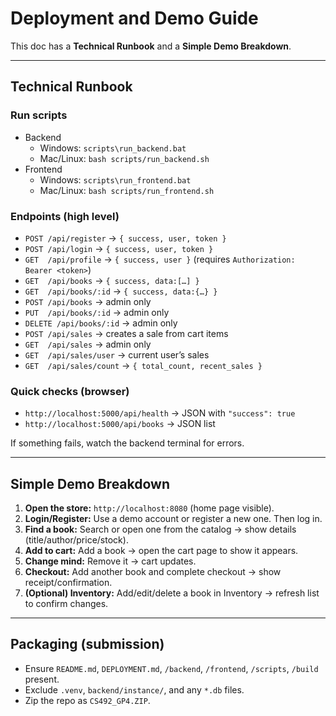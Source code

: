 # Deployment and Demo Guide

This doc has a **Technical Runbook** and a **Simple Demo Breakdown**.

---

## Technical Runbook

### Run scripts
- Backend
  - Windows: `scripts\run_backend.bat`
  - Mac/Linux: `bash scripts/run_backend.sh`
- Frontend
  - Windows: `scripts\run_frontend.bat`
  - Mac/Linux: `bash scripts/run_frontend.sh`

### Endpoints (high level)
- `POST /api/register`  → `{ success, user, token }`
- `POST /api/login`     → `{ success, user, token }`
- `GET  /api/profile`   → `{ success, user }` (requires `Authorization: Bearer <token>`)
- `GET  /api/books`     → `{ success, data:[…] }`
- `GET  /api/books/:id` → `{ success, data:{…} }`
- `POST /api/books`     → admin only
- `PUT  /api/books/:id` → admin only
- `DELETE /api/books/:id` → admin only
- `POST /api/sales`     → creates a sale from cart items
- `GET  /api/sales`     → admin only
- `GET  /api/sales/user` → current user’s sales
- `GET  /api/sales/count` → `{ total_count, recent_sales }`

### Quick checks (browser)
- `http://localhost:5000/api/health` → JSON with `"success": true`
- `http://localhost:5000/api/books`  → JSON list

If something fails, watch the backend terminal for errors.

---

## Simple Demo Breakdown

1. **Open the store:** `http://localhost:8080` (home page visible).
2. **Login/Register:** Use a demo account or register a new one. Then log in.
3. **Find a book:** Search or open one from the catalog → show details (title/author/price/stock).
4. **Add to cart:** Add a book → open the cart page to show it appears.
5. **Change mind:** Remove it → cart updates.
6. **Checkout:** Add another book and complete checkout → show receipt/confirmation.
7. **(Optional) Inventory:** Add/edit/delete a book in Inventory → refresh list to confirm changes.

---

## Packaging (submission)
- Ensure `README.md`, `DEPLOYMENT.md`, `/backend`, `/frontend`, `/scripts`, `/build` present.
- Exclude `.venv`, `backend/instance/`, and any `*.db` files.
- Zip the repo as `CS492_GP4.ZIP`.
